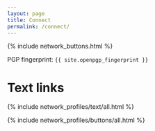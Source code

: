 ```yaml
---
layout: page
title: Connect
permalink: /connect/
---
```


{% include network_buttons.html %}

PGP fingerprint: `{{ site.openpgp_fingerprint }}`

# Text links

{% include network_profiles/text/all.html %}

{% include network_profiles/buttons/all.html %}
